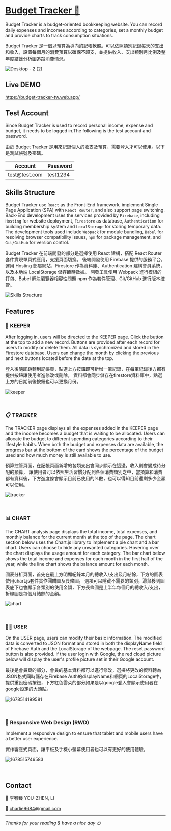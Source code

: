 # [Budget Tracker 📝](https://budget-tracker-tw.web.app/)
Budget Tracker is a budget-oriented bookkeeping website. You can record daily expenses and incomes according to categories, set a monthly budget and provide charts to track consumption situations.

Budget Tracker 是一個以預算為導向的記帳軟體。可以依照類別記錄每天的支出和收入，設置每個月的消費預算以確保不超支，並提供收入、支出類別月比例及整年度結餘分析圖追蹤消費情況。

![Desktop - 2 (2)](https://user-images.githubusercontent.com/101781321/224468959-3ff4e813-a5d2-4a6e-9123-02af4c3d8242.png)

## Live DEMO
https://budget-tracker-tw.web.app/


## Test Account
Since Budget Tracker is used to record personal income, expense and budget, it needs to be logged in.The following is the test account and password.

由於 Budget Tracker 是用來記錄個人的收支及預算，需要登入才可以使用。以下是測試帳號及密碼。

| Account | Password |
|-----|--------|
| test@test.com | test1234 |


## Skills Structure
Budget Tracker use ```React``` as the Front-End framework, implement Single Page Application (SPA) with ```React Router```, and also support page switching.
Back-End development uses the services provided by ```Firebase```, including ```Hosting``` for website deployment, ```Firestore``` as database, ```Authentication``` for building membership system and ```LocalStorage``` for storing temporary data.
The development tools used include ```Webpack``` for module bundling, ```Babel``` for resolving browser compatibility issues, ```npm``` for package management, and ```Git/GitHub``` for version control.

Budget Tracker 在前端開發的部分是選擇使用 React 建構，搭配 React Router 套件實現單頁式應用，支援頁面切換。
後端開發使用 Firebase 提供的服務平台，運用 Hosting 部屬網站、Firestore 作為資料庫、Authentication 建構會員系統，以及本地端 LocalStorage 儲存臨時數據。
開發工具使用 Webpack 進行模組的打包、Babel 解決瀏覽器相容性問題 npm 作為套件管理、Git/GitHub 進行版本控管。

![Skills Structure ](https://user-images.githubusercontent.com/101781321/227711687-ded3ea79-87a6-4df3-a0e3-23b850f32461.JPG)


## Features

### 📒 KEEPER

After logging in, users will be directed to the KEEPER page. 
Click the button at the top to add a new record. Buttons are provided after each record for users to modify or delete them. 
All data is synchronized and stored in the Firestore database. 
Users can change the month by clicking the previous and next buttons located before the date at the top.

登入後隨即跳轉到記帳頁，點選上方按鈕即可新增一筆紀錄，在每筆紀錄後方都有提供按鈕讓使用者進修改或刪除，
資料都會同步儲存在firestore資料庫中，點選上方的日期前後按鈕也可以更換月份。

![keeper](https://user-images.githubusercontent.com/101781321/224467050-25dd23cc-8ca7-4790-a96f-0df640716f4f.gif)

<br/>

### 📋 TRACKER

The TRACKER page displays all the expenses added in the KEEPER page and the income becomes a budget that is waiting to be allocated. 
Users can allocate the budget to different spending categories according to their lifestyle habits. 
When both the budget and expenses data are available, the progress bar at the bottom of the card shows the percentage of the budget used and how much money is still available to use.

預算控管頁面，在記帳頁面新增的各類支出會同步顯示在這邊，收入則會變成待分配的預算，
讓使用者可以依照生活習慣分配到各個消費類別之中，當預算和消費都有資料後，下方進度條會顯示目前已使用的%數，也可以得知目前還剩多少金額可以使用。

![tracker](https://user-images.githubusercontent.com/101781321/224467056-14977af6-06e3-4250-8f1c-038676056512.gif)

<br/>

### 📊 CHART

The CHART analysis page displays the total income, total expenses, and monthly balance for the current month at the top of the page. 
The chart section below uses the Chart.js library to implement a pie chart and a bar chart. 
Users can choose to hide any unwanted categories. Hovering over the chart displays the usage amount for each category. 
The bar chart below shows the total income and expenses for each month in the first half of the year, while the line chart shows the balance amount for each month.

圖表分析頁面，首先在最上方明顯紀錄本月的總收入/支出及月結餘，下方的圖表使用chart.js套件實作圓餅圖及長條圖，
選項可以隱藏不需要的類別，滑鼠移到圖表底下也會顯示各類別的使用金額，下方長條圖是上半年每個月的總收入/支出，折線圖是每個月結餘的金額。

![chart](https://user-images.githubusercontent.com/101781321/224467068-a63698cb-b637-4302-9fb9-fc9c318fa19a.gif)

<br/>

### 💁‍♂️ USER

On the USER page, users can modify their basic information. 
The modified data is converted to JSON format and stored in both the displayName field of Firebase Auth and the LocalStorage of the webpage. 
The reset password button is also provided. 
If the user login with Google, the red cloud picture below will display the user's profile picture set in their Google account.

最後是會員頁的部分，會員的基本資料都可以進行修改，選擇將更改的資料轉為JSON格式同時儲存在Firebase Auth的displayName和網頁的LocalStorage中，
提供重設密碼按鈕，下方紅色雲朵的部分如果是以google登入會顯示使用者在google設定的大頭貼。

![1678514199581](https://user-images.githubusercontent.com/101781321/224467790-ed646111-776a-41a0-8739-affbbef54af0.gif)

<br/>

### 📱 Responsive Web Design (RWD)

Implement a responsive design to ensure that tablet and mobile users have a better user experience.

實作響應式頁面，讓平板及手機小螢幕使用者也可以有更好的使用體驗。

![1678515746583](https://user-images.githubusercontent.com/101781321/224468839-7be88ccf-e19d-4a5a-b005-ec2c0dcae5ca.gif)

<br/>

## Contact

🙋 李宥臻 YOU-ZHEN, LI

📧 charlie9684@gmail.com


***  

_Thanks for your reading & have a nice day 🌞_

